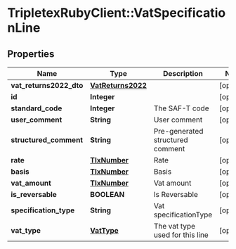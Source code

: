# TripletexRubyClient::VatSpecificationLine

## Properties
Name | Type | Description | Notes
------------ | ------------- | ------------- | -------------
**vat_returns2022_dto** | [**VatReturns2022**](VatReturns2022.md) |  | [optional] 
**id** | **Integer** |  | [optional] 
**standard_code** | **Integer** | The SAF-T code | [optional] 
**user_comment** | **String** | User comment | [optional] 
**structured_comment** | **String** | Pre-generated structured comment | [optional] 
**rate** | [**TlxNumber**](TlxNumber.md) | Rate | [optional] 
**basis** | [**TlxNumber**](TlxNumber.md) | Basis | [optional] 
**vat_amount** | [**TlxNumber**](TlxNumber.md) | Vat amount | [optional] 
**is_reversable** | **BOOLEAN** | Is Reversable | [optional] 
**specification_type** | **String** | Vat specificationType | [optional] 
**vat_type** | [**VatType**](VatType.md) | The vat type used for this line | [optional] 


